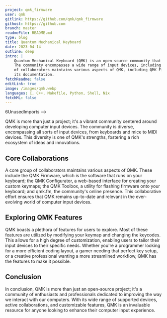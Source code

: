 ```yaml
---
project: qmk_firmware
user: qmk
gitlink: https://github.com/qmk/qmk_firmware
githost: https://github.com
branch: master
readmeFile: README.md
type: blog
title: Quantum Mechanical Keyboard
date: 2023-04-14
outline: deep
intro: |
    Quantum Mechanical Keyboard (QMK) is an open-source community that focuses on the development of computer input devices.
    The community encompasses a wide range of input devices, including keyboards, mice, and MIDI devices. A dedicated group
    of collaborators maintains various aspects of QMK, including QMK Firmware, QMK Configurator, QMK Toolbox, qmk.fm, and
    its documentation.
fetchReadme: false
editLink: true
image: /images/qmk.webp
languages: C, C++, Makefile, Python, Shell, Nix
fetchML: false
---
```

<!--suppress CheckEmptyScriptTag, CheckEmptyScriptTag, HtmlUnknownAttribute, ES6UnusedImports -->6UnusedImports -->
<script setup>
 import ArticleItem from '/components/ArticleItem.vue';
 import ArticleFooter from '/components/ArticleFooter.vue';
</script>
<ArticleItem :frontmatter="$frontmatter"/>

QMK is more than just a project; it's a vibrant community centered around developing computer input devices. The
community is diverse, encompassing all sorts of input devices, from keyboards and mice to MIDI devices. This diversity
is one of QMK's strengths, fostering a rich ecosystem of ideas and innovations.

## Core Collaborations

A core group of collaborators maintains various aspects of QMK. These include the QMK Firmware, which is the software
that runs on your keyboard; the QMK Configurator, a web-based interface for creating your custom keymaps; the QMK
Toolbox, a utility for flashing firmware onto your keyboard; and qmk.fm, the community's online presence. This
collaborative effort ensures that QMK remains up-to-date and relevant in the ever-evolving world of computer input
devices.

## Exploring QMK Features

QMK boasts a plethora of features for users to explore. Most of these features are utilized by modifying your keymap and
changing the keycodes. This allows for a high degree of customization, enabling users to tailor their input devices to
their specific needs. Whether you're a programmer looking for a more efficient coding layout, a gamer needing that
perfect key setup, or a creative professional wanting a more streamlined workflow, QMK has the features to make it
possible.

## Conclusion

In conclusion, QMK is more than just an open-source project; it's a community of enthusiasts and professionals dedicated
to improving the way we interact with our computers. With its wide range of supported devices, active collaborations,
and customizable features, QMK is an invaluable resource for anyone looking to enhance their computer input experience.

<ArticleFooter :frontmatter="$frontmatter"/>
